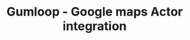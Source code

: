---
title: Gumloop - Google maps Actor integration
description: Learn about Google maps scraper modules. Extract posts, comments, and profile data.
sidebar_label: Google maps
sidebar_position: 2
slug: /integrations/gumloop/maps
---